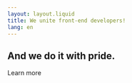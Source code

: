 ```yaml
---
layout: layout.liquid
title: We unite front-end developers!
lang: en
---
```


## And we do it with pride.

Learn more

